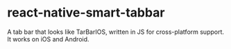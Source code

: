 # react-native-smart-tabbar
A tab bar that looks like TarBarIOS, written in JS for cross-platform support. It works on iOS and Android.

